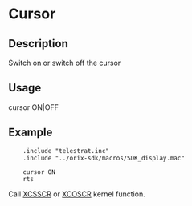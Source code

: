 # Cursor

## Description

Switch on or switch off the cursor

## Usage

cursor ON|OFF

## Example

```ca65
    .include "telestrat.inc"
    .include "../orix-sdk/macros/SDK_display.mac"

    cursor ON
    rts
```

Call [XCSSCR](../../../kernel/primitives/xcsscr) or [XCOSCR](../../../kernel/primitives/xcoscr) kernel function.

